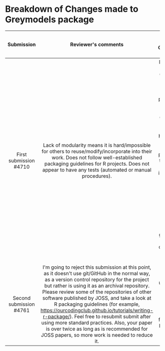 # Breakdown of Changes made to Greymodels package

| Submission | Reviewer's comments | Changes made to Greymodels' package |
| :---:   | :---:   | :---:   |
| First submission #4710 | Lack of modularity means it is hard/impossible for others to reuse/modify/incorporate into their work. Does not follow well-established packaging guidelines for R projects. Does not appear to have any tests (automated or manual procedures). | Modularized the Greymodels Shiny app. Package updated as per R project guidelines. The Greymodels package includes a Help tab that gives the use of the package and the different models implemented and an About Grey tab that explain the different categories of the grey models. An animated guide is also available to demonstrate the use of data. |
| Second submission #4761|  I'm going to reject this submission at this point, as it doesn't use git/GitHub in the normal way, as a version control repository for the project but rather is using it as an archival repository. Please review some of the repositories of other software published by JOSS, and take a look at R packaging guidelines (for example, https://ourcodingclub.github.io/tutorials/writing-r-package/). Feel free to resubmit submit after using more standard practices. Also, your paper is over twice as long as is recommended for JOSS papers, so more work is needed to reduce it. | Package updated and has has been publised on CRAN and GitHub, following the R packaging guidelines |
